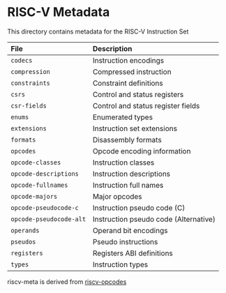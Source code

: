 # RISC-V Metadata

This directory contains metadata for the RISC-V Instruction Set

|File|Description|
|:---|:----------|
|`codecs`               |Instruction encodings|
|`compression`          |Compressed instruction|
|`constraints`          |Constraint definitions|
|`csrs`                 |Control and status registers|
|`csr-fields`           |Control and status register fields|
|`enums`                |Enumerated types|
|`extensions`           |Instruction set extensions|
|`formats`              |Disassembly formats|
|`opcodes`              |Opcode encoding information|
|`opcode-classes`       |Instruction classes|
|`opcode-descriptions`  |Instruction descriptions|
|`opcode-fullnames`     |Instruction full names|
|`opcode-majors`        |Major opcodes|
|`opcode-pseudocode-c`  |Instruction pseudo code (C)|
|`opcode-pseudocode-alt`|Instruction pseudo code (Alternative)|
|`operands`             |Operand bit encodings|
|`pseudos`              |Pseudo instructions|
|`registers`            |Registers ABI definitions|
|`types`                |Instruction types|

riscv-meta is derived from [riscv-opcodes](https://github.com/riscv/riscv-opcodes)
